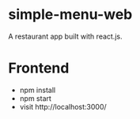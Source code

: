 # simple-menu-web
A restaurant app built with react.js.

# Frontend
<ul>
  <li>npm install</li>
  <li>npm start</li>
  <li>visit http://localhost:3000/</li>
</ul>
